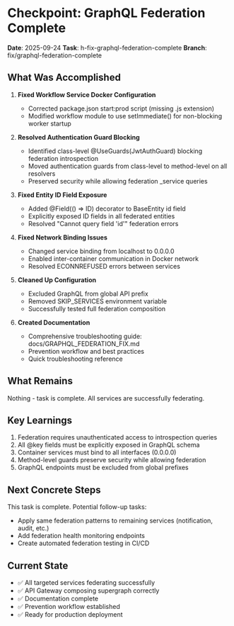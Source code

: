 # Checkpoint: GraphQL Federation Complete
**Date**: 2025-09-24
**Task**: h-fix-graphql-federation-complete
**Branch**: fix/graphql-federation-complete

## What Was Accomplished

1. **Fixed Workflow Service Docker Configuration**
   - Corrected package.json start:prod script (missing .js extension)
   - Modified workflow module to use setImmediate() for non-blocking worker startup

2. **Resolved Authentication Guard Blocking**
   - Identified class-level @UseGuards(JwtAuthGuard) blocking federation introspection
   - Moved authentication guards from class-level to method-level on all resolvers
   - Preserved security while allowing federation _service queries

3. **Fixed Entity ID Field Exposure**
   - Added @Field(() => ID) decorator to BaseEntity id field
   - Explicitly exposed ID fields in all federated entities
   - Resolved "Cannot query field 'id'" federation errors

4. **Fixed Network Binding Issues**
   - Changed service binding from localhost to 0.0.0.0
   - Enabled inter-container communication in Docker network
   - Resolved ECONNREFUSED errors between services

5. **Cleaned Up Configuration**
   - Excluded GraphQL from global API prefix
   - Removed SKIP_SERVICES environment variable
   - Successfully tested full federation composition

6. **Created Documentation**
   - Comprehensive troubleshooting guide: docs/GRAPHQL_FEDERATION_FIX.md
   - Prevention workflow and best practices
   - Quick troubleshooting reference

## What Remains

Nothing - task is complete. All services are successfully federating.

## Key Learnings

1. Federation requires unauthenticated access to introspection queries
2. All @key fields must be explicitly exposed in GraphQL schema
3. Container services must bind to all interfaces (0.0.0.0)
4. Method-level guards preserve security while allowing federation
5. GraphQL endpoints must be excluded from global prefixes

## Next Concrete Steps

This task is complete. Potential follow-up tasks:
- Apply same federation patterns to remaining services (notification, audit, etc.)
- Add federation health monitoring endpoints
- Create automated federation testing in CI/CD

## Current State

- ✅ All targeted services federating successfully
- ✅ API Gateway composing supergraph correctly
- ✅ Documentation complete
- ✅ Prevention workflow established
- ✅ Ready for production deployment